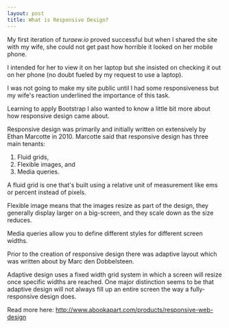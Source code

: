 ```yaml
---
layout: post
title: What is Responsive Design?
---
```


My first iteration of *turaew.io* proved successful but when I shared the site with my wife, she could not get past how horrible it looked on her mobile phone.

I intended for her to view it on her laptop but she insisted on checking it out on her phone (no doubt fueled by my request to use a laptop).

I was not going to make my site public until I had some responsiveness but my wife's reaction underlined the importance of this task.

Learning to apply Bootstrap I also wanted to know a little bit more about how responsive design came about.

Responsive design was primarily and initially written on extensively by Ethan Marcotte in 2010. Marcotte said that responsive design has three main tenants: 

1. Fluid grids, 
2. Flexible images, and 
3. Media queries. 

A fluid grid is one that's built using a relative unit of measurement like ems or percent instead of pixels. 

Flexible image means that the images resize as part of the design, they generally display larger on a big-screen, and they scale down as the size reduces.

Media queries allow you to define different styles for different screen widths. 

Prior to the creation of responsive design there was adaptive layout which was written about by Marc den Dobbelsteen.

Adaptive design uses a fixed width grid system in which a screen will resize once specific widths are reached. One major distinction seems to be that adaptive design will not always fill up an entire screen the way a fully-responsive design does.

Read more here:
http://www.abookapart.com/products/responsive-web-design

